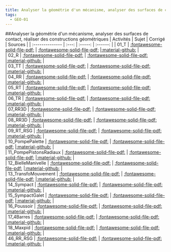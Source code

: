 ```yaml
---
title: Analyser la géométrie d'un mécanisme, analyser des surfaces de contact, réaliser des constructions géométriques 
tags:
  - GEO-01
---
```

[comment]: <> (Généré automatiquement par make_all_activites.py, creation_fichiers_activites)

##Analyser la géométrie d'un mécanisme, analyser des surfaces de contact, réaliser des constructions géométriques 
| Activités | Sujet | Corrigé | Sources  | 
| :-------------- | :---: | :-----: | :------: | 
| 01_T | [:fontawesome-solid-file-pdf:](https://xpessoles-cpge.fr/pdf/GEO-01_01_T_Sujet.pdf) | [:fontawesome-solid-file-pdf:](https://xpessoles-cpge.fr/pdf/GEO-01_01_T_Corrige.pdf) |[:material-github:](https://github.com/xpessoles/PSI_ExercicesCompetences/tree/main/) |  
| 02_R | [:fontawesome-solid-file-pdf:](https://xpessoles-cpge.fr/pdf/GEO-01_02_R_Sujet.pdf) | [:fontawesome-solid-file-pdf:](https://xpessoles-cpge.fr/pdf/GEO-01_02_R_Corrige.pdf) |[:material-github:](https://github.com/xpessoles/PSI_ExercicesCompetences/tree/main/) |  
| 03_TT | [:fontawesome-solid-file-pdf:](https://xpessoles-cpge.fr/pdf/GEO-01_03_TT_Sujet.pdf) | [:fontawesome-solid-file-pdf:](https://xpessoles-cpge.fr/pdf/GEO-01_03_TT_Corrige.pdf) |[:material-github:](https://github.com/xpessoles/PSI_ExercicesCompetences/tree/main/) |  
| 04_RR | [:fontawesome-solid-file-pdf:](https://xpessoles-cpge.fr/pdf/GEO-01_04_RR_Sujet.pdf) | [:fontawesome-solid-file-pdf:](https://xpessoles-cpge.fr/pdf/GEO-01_04_RR_Corrige.pdf) |[:material-github:](https://github.com/xpessoles/PSI_ExercicesCompetences/tree/main/) |  
| 05_RT | [:fontawesome-solid-file-pdf:](https://xpessoles-cpge.fr/pdf/GEO-01_05_RT_Sujet.pdf) | [:fontawesome-solid-file-pdf:](https://xpessoles-cpge.fr/pdf/GEO-01_05_RT_Corrige.pdf) |[:material-github:](https://github.com/xpessoles/PSI_ExercicesCompetences/tree/main/) |  
| 06_TR | [:fontawesome-solid-file-pdf:](https://xpessoles-cpge.fr/pdf/GEO-01_06_TR_Sujet.pdf) | [:fontawesome-solid-file-pdf:](https://xpessoles-cpge.fr/pdf/GEO-01_06_TR_Corrige.pdf) |[:material-github:](https://github.com/xpessoles/PSI_ExercicesCompetences/tree/main/) |  
| 07_RR3D | [:fontawesome-solid-file-pdf:](https://xpessoles-cpge.fr/pdf/GEO-01_07_RR3D_Sujet.pdf) | [:fontawesome-solid-file-pdf:](https://xpessoles-cpge.fr/pdf/GEO-01_07_RR3D_Corrige.pdf) |[:material-github:](https://github.com/xpessoles/PSI_ExercicesCompetences/tree/main/) |  
| 08_RR3D | [:fontawesome-solid-file-pdf:](https://xpessoles-cpge.fr/pdf/GEO-01_08_RR3D_Sujet.pdf) | [:fontawesome-solid-file-pdf:](https://xpessoles-cpge.fr/pdf/GEO-01_08_RR3D_Corrige.pdf) |[:material-github:](https://github.com/xpessoles/PSI_ExercicesCompetences/tree/main/) |  
| 09_RT_RSG | [:fontawesome-solid-file-pdf:](https://xpessoles-cpge.fr/pdf/GEO-01_09_RT_RSG_Sujet.pdf) | [:fontawesome-solid-file-pdf:](https://xpessoles-cpge.fr/pdf/GEO-01_09_RT_RSG_Corrige.pdf) |[:material-github:](https://github.com/xpessoles/PSI_ExercicesCompetences/tree/main/) |  
| 10_PompePalette | [:fontawesome-solid-file-pdf:](https://xpessoles-cpge.fr/pdf/GEO-01_10_PompePalette_Sujet.pdf) | [:fontawesome-solid-file-pdf:](https://xpessoles-cpge.fr/pdf/GEO-01_10_PompePalette_Corrige.pdf) |[:material-github:](https://github.com/xpessoles/PSI_ExercicesCompetences/tree/main/te) |  
| 11_PompePistonsRadiaux | [:fontawesome-solid-file-pdf:](https://xpessoles-cpge.fr/pdf/GEO-01_11_PompePistonsRadiaux_Sujet.pdf) | [:fontawesome-solid-file-pdf:](https://xpessoles-cpge.fr/pdf/GEO-01_11_PompePistonsRadiaux_Corrige.pdf) |[:material-github:](https://github.com/xpessoles/PSI_ExercicesCompetences/tree/main/nsRadiaux) |  
| 12_BielleManivelle | [:fontawesome-solid-file-pdf:](https://xpessoles-cpge.fr/pdf/GEO-01_12_BielleManivelle_Sujet.pdf) | [:fontawesome-solid-file-pdf:](https://xpessoles-cpge.fr/pdf/GEO-01_12_BielleManivelle_Corrige.pdf) |[:material-github:](https://github.com/xpessoles/PSI_ExercicesCompetences/tree/main/velle) |  
| 13_TransfoMouvement | [:fontawesome-solid-file-pdf:](https://xpessoles-cpge.fr/pdf/GEO-01_13_TransfoMouvement_Sujet.pdf) | [:fontawesome-solid-file-pdf:](https://xpessoles-cpge.fr/pdf/GEO-01_13_TransfoMouvement_Corrige.pdf) |[:material-github:](https://github.com/xpessoles/PSI_ExercicesCompetences/tree/main/vement) |  
| 14_Sympact | [:fontawesome-solid-file-pdf:](https://xpessoles-cpge.fr/pdf/GEO-01_14_Sympact_Sujet.pdf) | [:fontawesome-solid-file-pdf:](https://xpessoles-cpge.fr/pdf/GEO-01_14_Sympact_Corrige.pdf) |[:material-github:](https://github.com/xpessoles/PSI_ExercicesCompetences/tree/main/) |  
| 15_SympactGalet | [:fontawesome-solid-file-pdf:](https://xpessoles-cpge.fr/pdf/GEO-01_15_SympactGalet_Sujet.pdf) | [:fontawesome-solid-file-pdf:](https://xpessoles-cpge.fr/pdf/GEO-01_15_SympactGalet_Corrige.pdf) |[:material-github:](https://github.com/xpessoles/PSI_ExercicesCompetences/tree/main/et) |  
| 16_Poussoir | [:fontawesome-solid-file-pdf:](https://xpessoles-cpge.fr/pdf/GEO-01_16_Poussoir_Sujet.pdf) | [:fontawesome-solid-file-pdf:](https://xpessoles-cpge.fr/pdf/GEO-01_16_Poussoir_Corrige.pdf) |[:material-github:](https://github.com/xpessoles/PSI_ExercicesCompetences/tree/main/) |  
| 17_4Barres | [:fontawesome-solid-file-pdf:](https://xpessoles-cpge.fr/pdf/GEO-01_17_4Barres_Sujet.pdf) | [:fontawesome-solid-file-pdf:](https://xpessoles-cpge.fr/pdf/GEO-01_17_4Barres_Corrige.pdf) |[:material-github:](https://github.com/xpessoles/PSI_ExercicesCompetences/tree/main/) |  
| 18_Maxpid | [:fontawesome-solid-file-pdf:](https://xpessoles-cpge.fr/pdf/GEO-01_18_Maxpid_Sujet.pdf) | [:fontawesome-solid-file-pdf:](https://xpessoles-cpge.fr/pdf/GEO-01_18_Maxpid_Corrige.pdf) |[:material-github:](https://github.com/xpessoles/PSI_ExercicesCompetences/tree/main/) |  
| 46_RR_RSG | [:fontawesome-solid-file-pdf:](https://xpessoles-cpge.fr/pdf/GEO-01_46_RR_RSG_Sujet.pdf) | [:fontawesome-solid-file-pdf:](https://xpessoles-cpge.fr/pdf/GEO-01_46_RR_RSG_Corrige.pdf) |[:material-github:](https://github.com/xpessoles/PSI_ExercicesCompetences/tree/main/) |  

